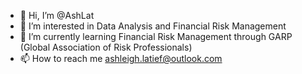 - 👋 Hi, I’m @AshLat
- 👀 I’m interested in Data Analysis and Financial Risk Management 
- 🌱 I’m currently learning Financial Risk Management through GARP (Global Association of Risk Professionals)
- 📫 How to reach me ashleigh.latief@outlook.com

<!---
AshLat/AshLat is a ✨ special ✨ repository because its `README.md` (this file) appears on your GitHub profile.
You can click the Preview link to take a look at your changes.
--->
